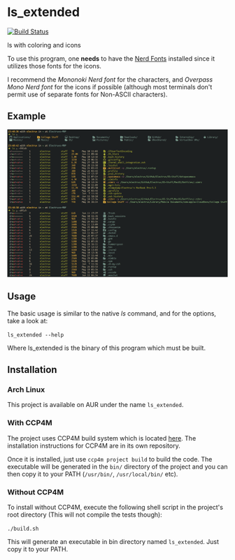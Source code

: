 # ls_extended

[![Build Status](https://api.cirrus-ci.com/github/Electrux/ls_extended.svg?branch=master)](https://cirrus-ci.com/github/Electrux/ls_extended)

ls with coloring and icons

To use this program, one **needs** to have the [Nerd Fonts](https://github.com/ryanoasis/nerd-fonts) installed since it utilizes those fonts for the icons.

I recommend the *Mononoki Nerd font* for the characters, and *Overpass Mono Nerd font* for the icons if possible
(although most terminals don't permit use of separate fonts for Non-ASCII characters).

## Example

![ls_extended](/images/ls_extended.png)

## Usage

The basic usage is similar to the native *ls* command, and for the options, take a look at:

`ls_extended --help`

Where ls_extended is the binary of this program which must be built.

## Installation

### Arch Linux

This project is available on AUR under the name `ls_extended`.

### With CCP4M

The project uses CCP4M build system which is located [here](https://github.com/Electrux/ccp4m).
The installation instructions for CCP4M are in its own repository.

Once it is installed, just use `ccp4m project build` to build the code. The executable will be generated in the `bin/` directory of the project and you can then copy it to your PATH (`/usr/bin/`, `/usr/local/bin/` etc).


### Without CCP4M

To install without CCP4M, execute the following shell script in the project's root directory (This will not compile the tests though):

`./build.sh`

This will generate an executable in bin directory named `ls_extended`. Just copy it to your PATH.
